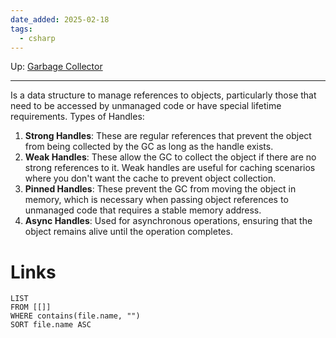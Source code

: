 ```yaml
---
date_added: 2025-02-18
tags:
  - csharp
---
```

Up: [Garbage Collector](Garbage%20Collector.md)
___
 Is a data structure to manage references to objects, particularly those that need to be accessed by unmanaged code or have special lifetime requirements.
Types of Handles:
1. **Strong Handles**: These are regular references that prevent the object from being collected by the GC as long as the handle exists.
2. **Weak Handles**: These allow the GC to collect the object if there are no strong references to it. Weak handles are useful for caching scenarios where you don't want the cache to prevent object collection.
3. **Pinned Handles**: These prevent the GC from moving the object in memory, which is necessary when passing object references to unmanaged code that requires a stable memory address.
4. **Async Handles**: Used for asynchronous operations, ensuring that the object remains alive until the operation completes.
# Links
```dataview
LIST
FROM [[]]
WHERE contains(file.name, "")
SORT file.name ASC
```
